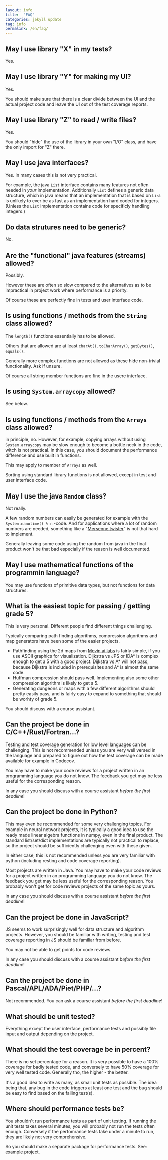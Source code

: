 ```yaml
---
layout: info
title:  "FAQ"
categories: jekyll update
tag: info
permalink: /en/faq/
---
```


## May I use library "X" in my tests?

Yes.

## May I use library "Y" for making my UI?

Yes.

You should make sure that there is a clear divide between the UI and the actual project code and leave the UI out of the test coverage reports.

## May I use library "Z" to read / write files?

Yes.

You should "hide" the use of the library in your own "I/O" class, and have the only import for "Z" there.

## May I use java interfaces?

Yes. In many cases this is not very practical.

For example, the java `List` interface contains many features not often needed in *your* implementation. Additionally `List` defines a generic data structure, which in java means that an implementation that is based on `List` is unlikely to ever be as fast as an implementation hard coded for integers. (Unless the `List` implementation contains code for specificly handling integers.)

## Do data strutures need to be generic?

No.

## Are the "functional" java features (streams) allowed?

Possibly.

However these are often so slow compared to the alternatives as to be impractical in project work where performance is a priority.

Of course these are perfectly fine in tests and user interface code.

## Is using functions / methods from the `String` class allowed?

The `length()` functions essentially has to be allowed.

Others that are allowed are at least `charAt()`, `toCharArray()`, `getBytes()`, `equals()`.

Generally more complex functions are not allowed as these hide non-trivial functionality. Ask if unsure.

Of course all string member functions are fine in the usere interface.

## Is using `System.arraycopy` allowed?

See below.

## Is using functions / methods from the `Arrays` class allowed?

in principle, no. However, for example, copying arrays without using `System.arraycopy` may be slow enough to become a bottle neck in the code, witch is not practical. In this case, you should document the performance difference and use built in functions.

This may apply to member of `Arrays` as well.

Sorting using standard library functions is not allowed, except in test and user interface code.

## May I use the java `Random` class?

Not really. 

A few random numbers can easily be generated for example with the `System.nanotime() % n` -code. And for applications where a lot of random numbers are needed, something like a "[Mersenne twister](https://en.wikipedia.org/wiki/Mersenne_Twister)" is not that hard to implement.

Generally leaving some code using the random from java in the final product won't be that bad especially if the reason is well documented.

## May I use mathematical functions of the programmin language?

You may use functions of primitive data types, but not functions for data structures.

## What is the easiest topic for passing / getting grade 5?

This is very personal. Different people find different things challenging.

Typically comparing path finding algorithms, compression algorithms and map generators have been some of the easier projects.

* Pathfinding using the 2d maps from [Movin ai labs](https://movingai.com/benchmarks/grids.html) is fairly simple, if you use ASCII graphics for visualization. Dijkstra vs JPS or IDA* is complex enough to get a 5 with a good project. Dijkstra vs A* will not pass, because Dijkstra is included in prerequisites and A* is almost the same code.
* Huffman compression should pass well. Implementing also some other compression algorithm is likely to get a 5.
* Generating dungeons or maps with a few different algorithms should pretty easily pass, and is fairly easy to expand to something that should be worhty of grade 5.

You should discuss with a course assistant.

## Can the project be done in C/C++/Rust/Fortran...?

Testing and test coverage generation for low level languages can be challenging. This is not recommended unless you are very well versed in the language and prepared to figure out how the test coverage can be made available for example in Codecov.

You may have to make your code reviews for a project written in an programming language you do not know. The feedback you get may be less useful for the corresponding reason.

In any case you should discuss with a course assistant *before the first deadline*!

## Can the project be done in Python?

This may even be recommended for some very challenging topics. For example in neural network projects, it is typically a good idea to use the ready made linear algebra functions in numpy, even in the final product. The standard list/set/dict implementations are typically not practical to replace, so the project should be sufficiently challenging even with these given.

In either case, this is not recommended unless you are very familiar with python (including resting and code coverage reporting).

Most projects are written in Java. You may have to make your code reviews for a project written in an programming language you do not know. The feedback you get may be less useful for the corresponding reason. You probably won't get for code reviews projects of the same topic as yours.

In any case you should discuss with a course assistant *before the first deadline*!

## Can the project be done in JavaScript?

JS seems to work surprisingly well for data structure and algorithm projects. However, you should be familiar with writing, testing and test coverage reporting in JS should be familiar from before.

You may not be able to get points for code reviews.

In any case you should discuss with a course assistant *before the first deadline*!

## Can the project be done in Pascal/APL/ADA/Piet/PHP/...?

Not recommended. You can ask a course assistant *before the first deadline*!

## What should be unit tested?

Everything except the user interface, performance tests and possibly file input and output depending on the project.

## What should the test coverage be in percent?

There is no set percentage for a reason. It is very possible to have a 100% coverage for badly tested code, and conversely to have 50% coverage for very well tested code. Generally tho, the higher - the better.

It's a good idea to write as many, as small unit tests as possible. The idea being that, any bug in the code triggers at least one test and the bug should be easy to find based on the failing test(s).

## Where should performance tests be?

You shouldn't run performance tests as part of unit testing. If running the unit tests takes several minutes, you will probably not run the tests often enough. Conversely if the perfomrance tests take under a minute to run, they are likely not very comprehensive.

So you should make a separate package for performance tests. See: [example project](https://github.com/TiraLabra/Testing-and-rmq/tree/master/src/main/java/rmq/util).
